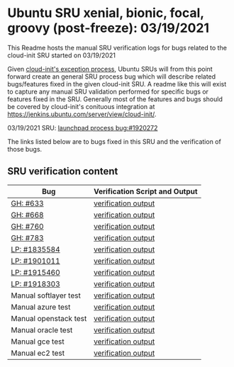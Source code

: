 Ubuntu SRU xenial, bionic, focal, groovy (post-freeze): 03/19/2021
=====
This Readme hosts the manual SRU verification logs for bugs related to the cloud-init SRU started on 03/19/2021

Given [cloud-init's exception process](https://wiki.ubuntu.com/CloudinitUpdates), Ubuntu SRUs will from this point forward create an general SRU process bug which will describe related bugs/features fixed in the given cloud-init SRU. A readme like this will exist to capture any manual SRU validation performed for specific bugs or features fixed in the SRU. Generally most of the features and bugs should be covered by cloud-init's conituous integration at https://jenkins.ubuntu.com/server/view/cloud-init/.


03/19/2021 SRU: [launchpad process bug:#1920272](https://pad.lv/1920272)


The links listed below are to bugs fixed in this SRU and the verification of those bugs.

## SRU verification content
| Bug | Verification Script and Output |
| -------- |  -------- |
| [GH: #633](https://github.com/canonical/cloud-init/commit/a5484d02973e5710442c11e1dc6b1153695c9a59) | [verification output](../bugs/gh-633.txt) |
| [GH: #668](https://github.com/canonical/cloud-init/commit/9a258eebd96aa5ad4486dba1fe86bea5bcf00c2f) | [verification output](../bugs/gh-668.txt) |
| [GH: #760](https://github.com/canonical/cloud-init/commit/4f62ae8d01e8caca9039af067280ca2adad6ab6d) | [verification output](../bugs/gh-760.txt) |
| [GH: #783](https://github.com/canonical/cloud-init/commit/36ddf1ebed3f264fa86ef4f657dce29244c2e068) | [verification output](../bugs/gh-783.txt) |
| [LP: #1835584](http://pad.lv/1835584) | [verification output](../bugs/lp-1835584.txt) |
| [LP: #1901011](http://pad.lv/1901011) | [verification output](../bugs/lp-1901011.txt) |
| [LP: #1915460](http://pad.lv/1915460) | [verification output](../bugs/lp-1915460.txt) |
| [LP: #1918303](http://pad.lv/1918303) | [verification output](../bugs/lp-1918303.txt) |
| Manual softlayer test | [verification output](../manual/softlayer-sru-21.1-19.txt) |
| Manual azure test | [verification output](../manual/azure-sru-21.1-19.txt) |
| Manual openstack test | [verification output](../manual/openstack-sru-21.1-19.txt) |
| Manual oracle test | [verification output](../manual/oracle-sru-21.1-19.txt) |
| Manual gce test | [verification output](../manual/gce-sru-21.1-19.txt) |
| Manual ec2 test | [verification output](../manual/ec2-sru-21.1-19.txt) |
